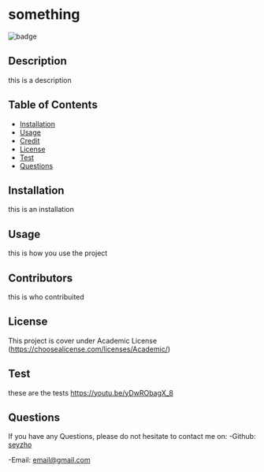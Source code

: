 
  # something
  ![badge](https://img.shields.io/badge/license-Academic-brightgreen)<br />
  ## Description 
  this is a description
  ## Table of Contents
  
  - [Installation](#installation)
  - [Usage](#usage)
  - [Credit](#credit)
  - [License](#license)
  - [Test](#test)
  - [Questions](#questions)
  ## Installation
  this is an installation
  ## Usage 
  this is how you use the project
  ## Contributors
  this is who contribuited
  ## License
  This project is cover under Academic License (https://choosealicense.com/licenses/Academic/)
  ## Test 
  these are the tests
  https://youtu.be/yDwRObagX_8
  ## Questions
  
  If you have any Questions, please do not hesitate to contact me on: 
  -Github: [seyzho](https://github.com/seyzho)
  
  -Email: email@gmail.com
  
